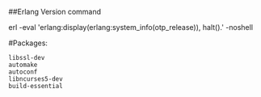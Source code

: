 ##Erlang Version command

erl -eval 'erlang:display(erlang:system_info(otp_release)), halt().'  -noshell

#Packages: 

    libssl-dev
    automake
    autoconf
    libncurses5-dev
    build-essential